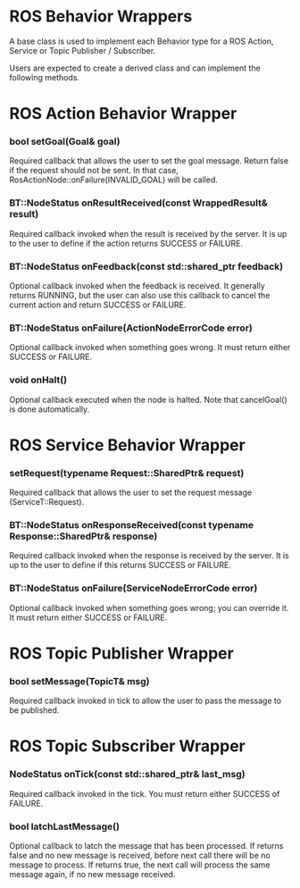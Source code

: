 # ROS Behavior Wrappers

A base class is used to implement each Behavior type for a ROS Action, Service or Topic Publisher / Subscriber.

Users are expected to create a derived class and can implement the following methods.

# ROS Action Behavior Wrapper

### bool setGoal(Goal& goal)

Required callback that allows the user to set the goal message.
Return false if the request should not be sent. In that case, RosActionNode::onFailure(INVALID_GOAL) will be called.

### BT::NodeStatus onResultReceived(const WrappedResult& result)

Required callback invoked when the result is received by the server.
It is up to the user to define if the action returns SUCCESS or FAILURE.

### BT::NodeStatus onFeedback(const std::shared_ptr<const Feedback> feedback)

Optional callback invoked when the feedback is received.
It generally returns RUNNING, but the user can also use this callback to cancel the current action and return SUCCESS or FAILURE.

### BT::NodeStatus onFailure(ActionNodeErrorCode error)

Optional callback invoked when something goes wrong.
It must return either SUCCESS or FAILURE.

### void onHalt()

Optional callback executed when the node is halted.
Note that cancelGoal() is done automatically.

# ROS Service Behavior Wrapper

### setRequest(typename Request::SharedPtr& request)

Required callback that allows the user to set the request message (ServiceT::Request).

### BT::NodeStatus onResponseReceived(const typename Response::SharedPtr& response)

Required callback invoked when the response is received by the server.
It is up to the user to define if this returns SUCCESS or FAILURE.

### BT::NodeStatus onFailure(ServiceNodeErrorCode error)

Optional callback invoked when something goes wrong; you can override it.
It must return either SUCCESS or FAILURE.

# ROS Topic Publisher Wrapper

### bool setMessage(TopicT& msg)

Required callback invoked in tick to allow the user to pass the message to be published.

# ROS Topic Subscriber Wrapper

### NodeStatus onTick(const std::shared_ptr<TopicT>& last_msg)

Required callback invoked in the tick. You must return either SUCCESS of FAILURE.

### bool latchLastMessage()

Optional callback to latch the message that has been processed.
If returns false and no new message is received, before next call there will be no message to process.
If returns true, the next call will process the same message again, if no new message received.
